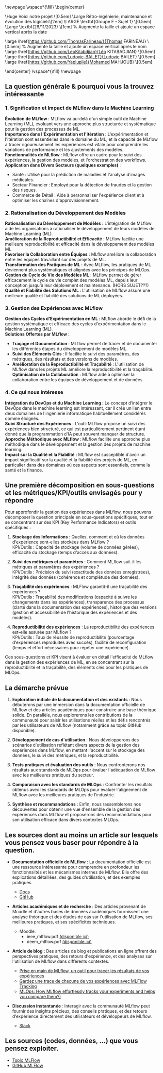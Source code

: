 \newpage
\vspace*{\fill}
\begin{center}

\Huge Voici notre projet \\[0.5em]
\Large Rétro-ingénierie, maintenance et évolution des logiciels\\[2em]
\LARGE \textbf{Groupe E - Sujet 1} \\[0.5em]
\Large \textbf{26/11/2023} \\[1em]  % Augmente la taille et ajoute un espace vertical après la date

\large \href{https://github.com/ThomasFarineau/}{Thomas FARINEAU} \\[0.5em]  % Augmente la taille et ajoute un espace vertical après le nom
\large \href{https://github.com/LeoKitabdjian}{Léo KITABADJIAN} \\[0.5em]
\large \href{https://github.com/Ludovic-BAILET}{Ludovic BAILET} \\[0.5em]
\large \href{https://github.com/Yaplupile}{Mohamed MAHJOUB} \\[0.5em]

\end{center}
\vspace*{\fill}
\newpage

## La question générale & pourquoi vous la trouvez intéressante

### 1. Signification et Impact de MLflow dans le Machine Learning
**Évolution de MLflow** : MLflow va au-delà d'un simple outil de Machine Learning (ML), évoluant vers une approche plus structurée et systématique pour la gestion des processus de ML.  
**Importance dans l'Expérimentation et l'Itération** : L'expérimentation et l'itération sont essentielles dans le domaine du ML, et la capacité de MLflow à tracer rigoureusement les expériences est vitale pour comprendre les variations de performance et les ajustements des modèles.  
**Fonctionnalités de MLflow** : MLflow offre un cadre pour le suivi des expériences, la gestion des modèles, et l'orchestration des workflows.  
**Application dans Divers Secteurs (quelques exemples)** :  
- Santé : Utilisé pour la prédiction de maladies et l'analyse d'images médicales.  
- Secteur Financier : Employé pour la détection de fraudes et la gestion des risques.  
- Commerce de Détail : Aide à personnaliser l'expérience client et à optimiser les chaînes d'approvisionnement.  

### 2. Rationalisation du Développement des Modèles
**Rationalisation du Développement de Modèles** : L'intégration de MLflow aide les organisations à rationaliser le développement de leurs modèles de Machine Learning (ML).  
**Amélioration de la Reproductibilité et Efficacité** : MLflow facilite une meilleure reproductibilité et efficacité dans le développement des modèles ML.  
**Favoriser la Collaboration entre Équipes** : MLflow améliore la collaboration entre les équipes travaillant sur des projets de ML.  
**Transformation des Pratiques de ML** : Avec MLflow, les pratiques de ML deviennent plus systématiques et alignées avec les principes de MLOps.  
**Gestion du Cycle de Vie des Modèles ML** : MLflow permet de gérer efficacement le cycle de vie complet des modèles ML, depuis leur conception jusqu'à leur déploiement et maintenance. (HORS SUJET???)  
**Qualité et Fiabilité des Solutions ML** : L'utilisation de MLflow assure une meilleure qualité et fiabilité des solutions de ML déployées.  

### 3. Gestion des Expériences avec MLflow
**Gestion des Cycles d'Expérimentation en ML** : MLflow aborde le défi de la gestion systématique et efficace des cycles d'expérimentation dans le Machine Learning (ML).  
**Solutions Offertes par MLflow** :  
- **Traçage et Documentation** : MLflow permet de tracer et de documenter les différentes étapes du développement de modèles ML.  
- **Suivi des Éléments Clés** : Il facilite le suivi des paramètres, des métriques, des résultats et des versions de modèles.  
- **Amélioration de la Reproductibilité et Traçabilité** : L'utilisation de MLflow dans les projets ML améliore la reproductibilité et la traçabilité.  
**Optimisation de la Collaboration** : MLflow aide à optimiser la collaboration entre les équipes de développement et de données.  

### 4. Ce qui nous intéresse
**Intégration du DevOps et du Machine Learning** : Le concept d'intégrer le DevOps dans le machine learning est intéressant, car il crée un lien entre deux domaines de l'ingénierie informatique habituellement considérés comme éloignés.  
**Suivi Structuré des Expériences** : L'outil MLflow propose un suivi des expériences bien structuré, ce qui est particulièrement pertinent étant donné que la programmation d'IA peut souvent manquer de structure.  
**Approche Méthodique avec MLflow** : MLflow facilite une approche plus méthodique dans le développement et la gestion des projets de machine learning.  
**Impact sur la Qualité et la Fiabilité** : MLflow est susceptible d'avoir un impact significatif sur la qualité et la fiabilité des projets de ML, en particulier dans des domaines où ces aspects sont essentiels, comme la santé et la finance.  

## Une première décomposition en sous-questions et les métriques/KPI/outils **envisagés** pour y répondre

Pour approfondir la gestion des expériences dans MLflow, nous pouvons décomposer la question principale en sous-questions spécifiques, tout en se concentrant sur des KPI (Key Performance Indicators) et outils spécifiques :

1. **Stockage des Informations** : Quelles, comment et où les données d'expérience sont-elles stockées dans MLflow ?  
KPI/Outils : Capacité de stockage (volume de données gérées), efficacité du stockage (temps d'accès aux données).

2. **Suivi des métriques et paramètres** : Comment MLflow suit-il les métriques et paramètres des expériences ?  
KPI/Outils : Précision du suivi (exactitude des données enregistrées), intégrité des données (cohérence et complétude des données).

3. **Traçabilité des expériences** : MLFlow garantit-il une traçabilité des expériences ?  
KPI/Outils : Traçabilité des modifications (capacité à suivre les changements dans les expériences), transparence des processus (clarté dans la documentation des expériences), historique des versions (gestion et accessibilité de l'historique des expériences et des modèles).

4. **Reproductibilité des expériences** : La reproductibilité des expériences est-elle assurée par MLflow ?  
KPI/Outils : Taux de réussite de reproductibilité (pourcentage d'expériences reproduites avec succès), facilité de reconfiguration (temps et effort nécessaires pour répéter une expérience).

Ces sous-questions et KPI visent à évaluer en détail l'efficacité de MLflow dans la gestion des expériences de ML, en se concentrant sur la reproductibilité et la traçabilité, des éléments clés pour les pratiques de MLOps.

## La démarche prévue

1. **Exploration initiale de la documentation et des existants** : Nous débuterons par une immersion dans la documentation officielle de MLflow et des articles académiques pour construire une base théorique solide. En parallèle, nous explorerons les contributions de la communauté pour saisir les utilisations réelles et les défis rencontrés par les utilisateurs de MLflow (notamment grâce au topic GitHub disponible).

2. **Développement de cas d'utilisation** : Nous développerons des scénarios d'utilisation reflétant divers aspects de la gestion des expériences dans MLflow, en mettant l'accent sur le stockage des données, le suivi des métriques, et la reproductibilité.

3. **Tests pratiques et évaluation des outils** : Nous confronterons nos résultats aux standards de MLOps pour évaluer l'adéquation de MLflow avec les meilleures pratiques du secteur.

4. **Comparaison avec les standards de MLOps** : Confronter les résultats obtenus avec les standards de MLOps pour évaluer l'alignement de MLflow avec les meilleures pratiques de l'industrie.

5. **Synthèse et recommandations** : Enfin, nous rassemblerons nos découvertes pour obtenir une vue d'ensemble de la gestion des expériences dans MLflow et proposerons des recommandations pour son utilisation efficace dans divers contextes MLOps.

## Les sources dont au moins un article sur lesquels vous pensez vous baser pour répondre à la question.

- **Documentation officielle de MLflow** :  La documentation officielle est une ressource intéressante pour comprendre en profondeur les fonctionnalités et les mécanismes internes de MLflow. Elle offre des explications détaillées, des guides d'utilisation, et des exemples pratiques.
  - [Docs](https://mlflow.org/docs/latest/index.html)
  - [GitHub](https://github.com/mlflow/mlflow)
  
- **Articles académiques et de recherche** : Des articles provenant de Moodle et d'autres bases de données académiques fournissent une analyse théorique et des études de cas sur l'utilisation de MLflow, ses meilleures pratiques, et ses spécificités techniques.
  - Moodle:
	  - ieee_mlflow.pdf [(disponible ici)](https://people.eecs.berkeley.edu/~matei/papers/2018/ieee_mlflow.pdf)
	  - deem_mlflow.pdf [(disponible ici)](https://people.eecs.berkeley.edu/~matei/papers/2020/deem_mlflow.pdf)
	  
- **Article de blog** : Des articles de blog et publications en ligne offrent des perspectives pratiques, des retours d'expérience, et des analyses sur l'utilisation de MLflow dans différents contextes.
	- [Prise en main de MLflow, un outil pour tracer les résultats de vos expériences](https://blog.octo.com/prise-en-main-de-mlflow-un-outil-pour-tracer-les-resultats-de-vos-experiences)
	- [Gardez une trace de chacune de vos expériences avec MLFlow Tracking](https://www.kernix.com/article/gardez-une-trace-de-chacune-de-vos-experiences-avec-mlflow-tracking/)
	- [MLOps: How MLflow effortlessly tracks your experiments and helps you compare them?)](https://medium.com/hub-by-littlebigcode/mlops-how-mlflow-effortlessly-tracks-your-experiments-and-helps-you-compare-them-11da9be1fdb7)
	
- **Discussion instantanée** : Interagir avec la communauté MLflow peut fournir des insights précieux, des conseils pratiques, et des retours d'expérience directement des utilisateurs et développeurs de MLflow.
	- [Slack](https://go.mlflow.org/slack)
	
## Les sources (codes, données, ...) que vous pensez exploiter.
- [Topic MLFlow](https://github.com/topics/mlflow-projects)
- [GitHub MLFlow](https://github.com/mlflow/mlflow)
